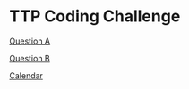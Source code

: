 # TTP Coding Challenge

[Question A](https://github.com/natashaU/April2018CodingChallenge/blob/master/Question_A.js)

[Question B](https://github.com/natashaU/April2018CodingChallenge/blob/master/Question_A.js)

[Calendar](https://github.com/natashaU/events_calendar)
